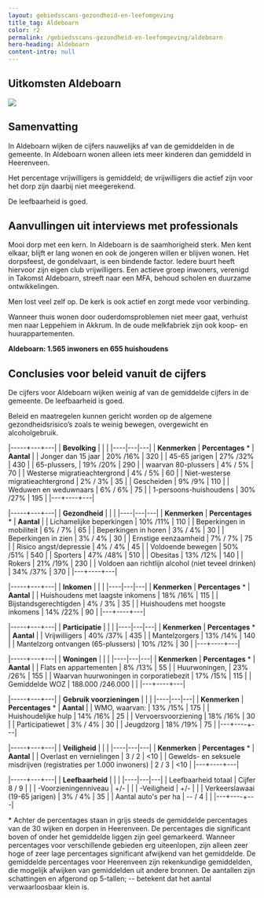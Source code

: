 ```yaml
---
layout: gebiedsscans-gezondheid-en-leefomgeving
title_tag: Aldeboarn
color: r2
permalink: /gebiedsscans-gezondheid-en-leefomgeving/aldeboarn
hero-heading: Aldeboarn
content-intro: null
---
```

## Uitkomsten Aldeboarn

![](/uploads/Grafieken_Gebiedsscans_Dorpen-02.png)

## Samenvatting
In Aldeboarn wijken de cijfers nauwelijks af van de gemiddelden in de gemeente. In Aldeboarn wonen alleen iets meer kinderen dan gemiddeld in Heerenveen.

Het percentage vrijwilligers is gemiddeld; de vrijwilligers die actief zijn voor het dorp zijn daarbij niet meegerekend.

De leefbaarheid is goed.

## Aanvullingen uit interviews met professionals
Mooi dorp met een kern. In Aldeboarn is de saamhorigheid sterk. Men kent elkaar, blijft er lang wonen en ook de jongeren willen er blijven wonen. Het dorpsfeest, de gondelvaart, is een bindende factor. Iedere buurt heeft hiervoor zijn eigen club vrijwilligers. Een actieve groep inwoners, verenigd in Takomst Aldeboarn, streeft naar een MFA, behoud scholen en duurzame ontwikkelingen.

Men lost veel zelf op. De kerk is ook actief en zorgt mede voor verbinding.

Wanneer thuis wonen door ouderdomsproblemen niet meer gaat, verhuist men naar Leppehiem in Akkrum.  In de oude melkfabriek zijn ook koop- en huurappartementen.

**Aldeboarn: 1.565 inwoners en 655 huishoudens**

## Conclusies voor beleid vanuit de cijfers
De cijfers voor Aldeboarn wijken weinig af van de gemiddelde cijfers in de gemeente. De leefbaarheid is goed.

Beleid en maatregelen kunnen gericht worden op de algemene gezondheidsrisico’s zoals te weinig bewegen, overgewicht en alcoholgebruik.

|-----+---+---|
|  **Bevolking**  |  |    |
|----|---|---|
| **Kenmerken**  | **Percentages** * | **Aantal** |
| Jonger dan 15 jaar                                  | 20% /16% | 320 |
| 45-65 jarigen                                       | 27% /32% | 430 |
| 65-plussers,                                        | 19% /20% | 290 |
| waarvan 80-plussers                                 | 4% / 5% | 70 |
| Westerse migratieachtergrond                        | 4% / 5% | 60 |
| Niet-westerse migratieachtergrond                   | 2% / 3% | 35 |
| Gescheiden                                          | 9% /9% | 110 |
| Weduwen en weduwnaars                               | 6% / 6% | 75 |
| 1-persoons-huishoudens                              | 30% /27%  | 195 |
|---+----+---|

|-----+---+---|
| **Gezondheid** |     |     |
|----|---|---|
| **Kenmerken** | **Percentages** * | **Aantal** |
| Lichamelijke beperkingen                            |  10% /11%   |  110   |
| Beperkingen in mobiliteit                           |  6% / 7%   |  65   |
| Beperkingen in horen                                |  3% / 4%   |  30   |
| Beperkingen in zien                                 |  3% / 4%   |  30   |
| Ernstige eenzaamheid                                |  7% / 7%   |  75   |
| Risico angst/depressie                              |  4% / 4%   |  45   |
| Voldoende bewegen                                   |  50% /51%   |  540   |
| Sporters                                            |  47% /48%   |  510   |
| Obesitas                                            |  13% /12%   |  140   |
| Rokers                                              |  21% /19%   |  230   |
| Voldoen aan richtlijn alcohol (niet teveel drinken) |  34% /37%   |  370   |
|---+----+---|

|-----+---+---|
| **Inkomen** |     |     |
|----|---|---|
| **Kenmerken**    | **Percentages** * | **Aantal** |
| Huishoudens met laagste inkomens         |  18% /16%      |   115     |
| Bijstandsgerechtigden                    |  4% / 3%       |   35      |
| Huishoudens met hoogste inkomens         |  14% /22%      |   90      |
|---+----+---|

|-----+---+---|
| **Participatie** |     |     |
|----|---|---|
| **Kenmerken**  | **Percentages** * | **Aantal** |
| Vrijwilligers                                       |  40% /37%      |   435      |
| Mantelzorgers                                       |  13% /14%     |   140      |
| Mantelzorg ontvangen (65-plussers)                  |  10% /12%     |   30      |
|---+----+---|

|-----+---+---|
| **Woningen** |     |     |
|----|---|---|
| **Kenmerken** | **Percentages** * | **Aantal** |
| Flats en appartementen                              | 8% /13% |  55 |
| Huurwoningen,                                       | 23% /26% |  155 |
| Waarvan huurwoningen in corporatiebezit             | 17% /15% |  115 |
| Gemiddelde WOZ                                      | 188.000 /246.000 |      |
|---+----+---|

|-----+---+---|
| **Gebruik voorzieningen** |     |     |
|----|---|---|
| **Kenmerken** | **Percentages** * | **Aantal** |
| WMO, waarvan:                                       | 13% /15% | 175 |
| Huishoudelijke hulp                                 | 14% /16% | 25 |
| Vervoersvoorziening                                 | 18% /16% | 30 |
| Participatiewet                                     | 3% / 4% | 30 |
| Jeugdzorg                                           | 18% /19% | 75 |
|---+----+---|

|-----+---+---|
| **Veiligheid** |     |     |
|----|---|---|
| **Kenmerken** | **Percentages** * | **Aantal** |
| Overlast en vernielingen                                           | 3 / 2 | <10 |
| Gewelds- en seksuele misdrijven (registraties per 1.000 inwoners)  | 2 / 3 | <10 |
|---+----+---|

|-----+---+---|
| **Leefbaarheid** |     |     |
|----|---|---|
| Leefbaarheid totaal                                | Cijfer 8 / 9 |                     |
| -Voorzieningenniveau                               | +/- |                     |
| -Veiligheid                                        | +/- |               |
| Verkeerslawaai (19-65 jarigen)                     | 3% / 4% |     35                |
| Aantal auto's per ha                               | -- / 4 |                     |
|---+----+---|

\* Achter de percentages staan in grijs steeds de gemiddelde percentages van de 30 wijken en dorpen in Heerenveen. De percentages die significant boven of onder het gemiddelde liggen zijn geel gemarkeerd. Wanneer percentages voor verschillende gebieden erg uiteenlopen, zijn alleen zeer hoge of zeer lage percentages significant afwijkend van het gemiddelde. De gemiddelde percentages voor Heerenveen zijn rekenkundige gemiddelden, die mogelijk afwijken van gemiddelden uit andere bronnen. De aantallen zijn schattingen en afgerond op 5-tallen; -- betekent dat het aantal verwaarloosbaar klein is.
